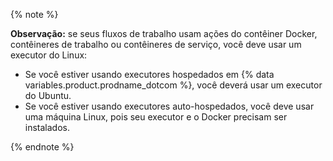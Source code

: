 {% note %}

**Observação:** se seus fluxos de trabalho usam ações do contêiner Docker, contêineres de trabalho ou contêineres de serviço, você deve usar um executor do Linux:

* Se você estiver usando executores hospedados em {% data variables.product.prodname_dotcom %}, você deverá usar um executor do Ubuntu.
* Se você estiver usando executores auto-hospedados, você deve usar uma máquina Linux, pois seu executor e o Docker precisam ser instalados.

{% endnote %}
